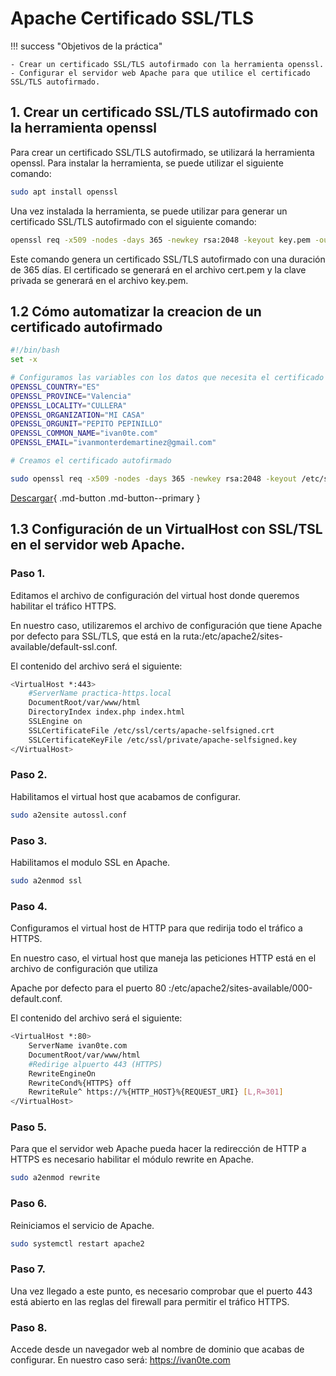 # Apache Certificado SSL/TLS

!!! success "Objetivos de la práctica"

    - Crear un certificado SSL/TLS autofirmado con la herramienta openssl.
    - Configurar el servidor web Apache para que utilice el certificado SSL/TLS autofirmado.

## 1. Crear un certificado SSL/TLS autofirmado con la herramienta openssl

Para crear un certificado SSL/TLS autofirmado, se utilizará la herramienta openssl. Para instalar la herramienta, se puede utilizar el siguiente comando:

```bash
sudo apt install openssl
```

Una vez instalada la herramienta, se puede utilizar para generar un certificado SSL/TLS autofirmado con el siguiente comando:

```bash
openssl req -x509 -nodes -days 365 -newkey rsa:2048 -keyout key.pem -out cert.pem
```

Este comando genera un certificado SSL/TLS autofirmado con una duración de 365 días. El certificado se generará en el archivo cert.pem y la clave privada se generará en el archivo key.pem.

## 1.2 Cómo automatizar la creacion de un certificado autofirmado

```bash
#!/bin/bash
set -x

# Configuramos las variables con los datos que necesita el certificado
OPENSSL_COUNTRY="ES"
OPENSSL_PROVINCE="Valencia"
OPENSSL_LOCALITY="CULLERA"
OPENSSL_ORGANIZATION="MI CASA"
OPENSSL_ORGUNIT="PEPITO PEPINILLO"
OPENSSL_COMMON_NAME="ivan0te.com"
OPENSSL_EMAIL="ivanmonterdemartinez@gmail.com"

# Creamos el certificado autofirmado

sudo openssl req -x509 -nodes -days 365 -newkey rsa:2048 -keyout /etc/ssl/private/apache-selfsigned.key -out /etc/ssl/certs/apache-selfsigned.crt -subj "/C=$OPENSSL_COUNTRY/ST=$OPENSSL_PROVINCE/L=$OPENSSL_LOCALITY/O=$OPENSSL_ORGANIZATION/OU=$OPENSSL_ORGUNIT/CN=$OPENSSL_COMMON_NAME/emailAddress=$OPENSSL_EMAIL"
```
[Descargar](../scripts/autossl.sh){ .md-button .md-button--primary }

## 1.3 Configuración de un VirtualHost con SSL/TSL en el servidor web Apache.

### Paso 1.

Editamos el archivo de configuración del virtual host donde queremos habilitar el tráfico HTTPS.

En nuestro caso, utilizaremos el archivo de configuración que tiene Apache por defecto para SSL/TLS, que está en la ruta:/etc/apache2/sites-available/default-ssl.conf.

El contenido del archivo será el siguiente:

```bash
<VirtualHost *:443>
    #ServerName practica-https.local
    DocumentRoot/var/www/html
    DirectoryIndex index.php index.html
    SSLEngine on
    SSLCertificateFile /etc/ssl/certs/apache-selfsigned.crt
    SSLCertificateKeyFile /etc/ssl/private/apache-selfsigned.key
</VirtualHost>
```

### Paso 2.

Habilitamos el virtual host que acabamos de configurar.

```bash
sudo a2ensite autossl.conf
```

### Paso 3.

Habilitamos el modulo SSL en Apache.

```bash
sudo a2enmod ssl
```

### Paso 4.

Configuramos el virtual host de HTTP para que redirija todo el tráfico a HTTPS.

En nuestro caso, el virtual host que maneja las peticiones HTTP está en el archivo de configuración que utiliza

Apache por defecto para el puerto 80 :/etc/apache2/sites-available/000-default.conf.

El contenido del archivo será el siguiente:

```bash
<VirtualHost *:80>
    ServerName ivan0te.com
    DocumentRoot/var/www/html
    #Redirige alpuerto 443 (HTTPS)
    RewriteEngineOn
    RewriteCond%{HTTPS} off
    RewriteRule^ https://%{HTTP_HOST}%{REQUEST_URI} [L,R=301]
</VirtualHost>
```

### Paso 5.

Para que el servidor web Apache pueda hacer la redirección de HTTP a HTTPS es necesario habilitar el módulo rewrite en Apache.

```bash
sudo a2enmod rewrite
```

### Paso 6.

Reiniciamos el servicio de Apache.

```bash
sudo systemctl restart apache2
```

### Paso 7.

Una vez llegado a este punto, es necesario comprobar que el puerto 443 está abierto en las reglas del firewall para permitir el tráfico HTTPS.

### Paso 8.

Accede desde un navegador web al nombre de dominio que acabas de configurar. En nuestro caso será: https://ivan0te.com